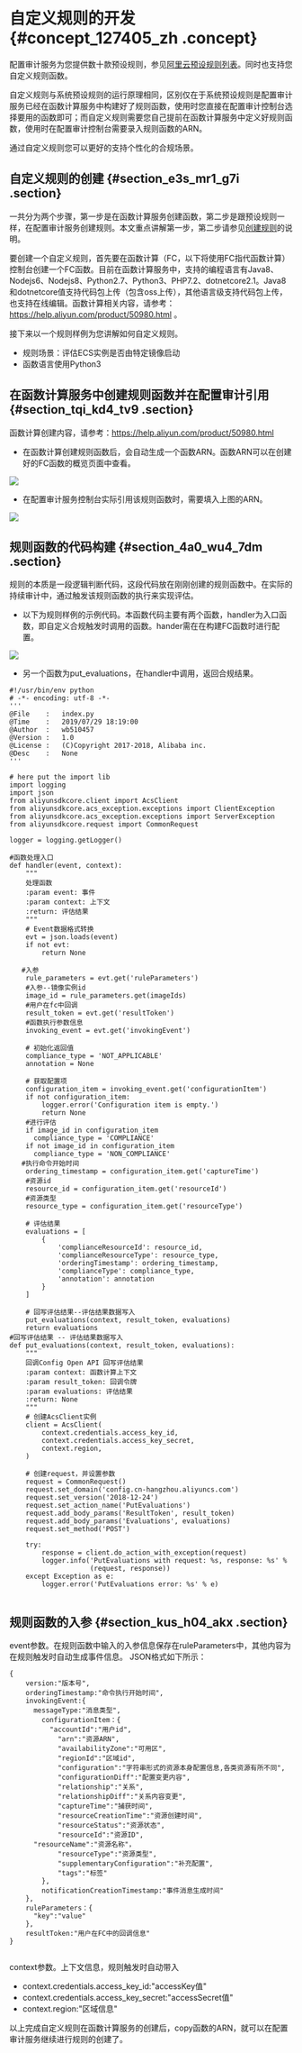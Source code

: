 # 自定义规则的开发 {#concept_127405_zh .concept}

配置审计服务为您提供数十款预设规则，参见[阿里云预设规则列表](cn.zh-CN/用户指南/资源合规审计/阿里云预设规则列表.md#)。同时也支持您自定义规则函数。

自定义规则与系统预设规则的运行原理相同，区别仅在于系统预设规则是配置审计服务已经在函数计算服务中构建好了规则函数，使用时您直接在配置审计控制台选择要用的函数即可；而自定义规则需要您自己提前在函数计算服务中定义好规则函数，使用时在配置审计控制台需要录入规则函数的ARN。

通过自定义规则您可以更好的支持个性化的合规场景。

## 自定义规则的创建 {#section_e3s_mr1_g7i .section}

一共分为两个步骤，第一步是在函数计算服务创建函数，第二步是跟预设规则一样，在配置审计服务创建规则。本文重点讲解第一步，第二步请参见[创建规则](cn.zh-CN/用户指南/资源合规审计/规则管理/创建规则.md#)的说明。

要创建一个自定义规则，首先要在函数计算（FC，以下将使用FC指代函数计算）控制台创建一个FC函数。目前在函数计算服务中，支持的编程语言有Java8、Nodejs6、Nodejs8、Python2.7、Python3、PHP7.2、dotnetcore2.1。Java8和dotnetcore值支持代码包上传（包含oss上传），其他语言级支持代码包上传，也支持在线编辑。函数计算相关内容，请参考：https://help.aliyun.com/product/50980.html 。

接下来以一个规则样例为您讲解如何自定义规则。

-   规则场景：评估ECS实例是否由特定镜像启动
-   函数语言使用Python3

## 在函数计算服务中创建规则函数并在配置审计引用 {#section_tqi_kd4_tv9 .section}

函数计算创建内容，请参考：https://help.aliyun.com/product/50980.html

-   在函数计算创建规则函数后，会自动生成一个函数ARN。函数ARN可以在创建好的FC函数的概览页面中查看。

![](http://docs-aliyun.cn-hangzhou.oss.aliyun-inc.com/assets/pic/127405/cn_zh/1565058516918/2.png)

-   在配置审计服务控制台实际引用该规则函数时，需要填入上图的ARN。

![](http://docs-aliyun.cn-hangzhou.oss.aliyun-inc.com/assets/pic/127405/cn_zh/1565058585400/1.png)

## 规则函数的代码构建 {#section_4a0_wu4_7dm .section}

规则的本质是一段逻辑判断代码，这段代码放在刚刚创建的规则函数中。在实际的持续审计中，通过触发该规则函数的执行来实现评估。

-   以下为规则样例的示例代码。本函数代码主要有两个函数，handler为入口函数，即自定义合规触发时调用的函数。hander需在在构建FC函数时进行配置。

![](http://docs-aliyun.cn-hangzhou.oss.aliyun-inc.com/assets/pic/127405/cn_zh/1565058779195/3.png)

-   另一个函数为put\_evaluations，在handler中调用，返回合规结果。

``` {#codeblock_uuf_9yg_04p .language-python}
#!/usr/bin/env python
# -*- encoding: utf-8 -*-
'''
@File    :   index.py
@Time    :   2019/07/29 18:19:00
@Author  :   wb510457
@Version :   1.0
@License :   (C)Copyright 2017-2018, Alibaba inc.
@Desc    :   None
'''

# here put the import lib
import logging
import json
from aliyunsdkcore.client import AcsClient
from aliyunsdkcore.acs_exception.exceptions import ClientException
from aliyunsdkcore.acs_exception.exceptions import ServerException
from aliyunsdkcore.request import CommonRequest

logger = logging.getLogger()

#函数处理入口
def handler(event, context):
    """
    处理函数
    :param event: 事件
    :param context: 上下文
    :return: 评估结果
    """
    # Event数据格式转换
    evt = json.loads(event)
    if not evt:
        return None

   #入参
    rule_parameters = evt.get('ruleParameters')
    #入参--镜像实例id
    image_id = rule_parameters.get(imageIds)
    #用户在fc中回调
    result_token = evt.get('resultToken')
    #函数执行参数信息
    invoking_event = evt.get('invokingEvent')

    # 初始化返回值
    compliance_type = 'NOT_APPLICABLE'
    annotation = None

    # 获取配置项
    configuration_item = invoking_event.get('configurationItem')
    if not configuration_item:
        logger.error('Configuration item is empty.')
        return None
    #进行评估
    if image_id in configuration_item
      compliance_type = 'COMPLIANCE'
    if not image_id in configuration_item
      compliance_type = 'NON_COMPLIANCE'
   #执行命令开始时间
    ordering_timestamp = configuration_item.get('captureTime')
    #资源id
    resource_id = configuration_item.get('resourceId')
    #资源类型
    resource_type = configuration_item.get('resourceType')

    # 评估结果
    evaluations = [
        {
            'complianceResourceId': resource_id,
            'complianceResourceType': resource_type,
            'orderingTimestamp': ordering_timestamp,
            'complianceType': compliance_type,
            'annotation': annotation
        }
    ]

    # 回写评估结果--评估结果数据写入
    put_evaluations(context, result_token, evaluations)
    return evaluations
#回写评估结果 -- 评估结果数据写入
def put_evaluations(context, result_token, evaluations):
    """
    回调Config Open API 回写评估结果
    :param context: 函数计算上下文
    :param result_token: 回调令牌
    :param evaluations: 评估结果
    :return: None
    """
    # 创建AcsClient实例
    client = AcsClient(
        context.credentials.access_key_id,
        context.credentials.access_key_secret,
        context.region,
    )

    # 创建request，并设置参数
    request = CommonRequest()
    request.set_domain('config.cn-hangzhou.aliyuncs.com')
    request.set_version('2018-12-24')
    request.set_action_name('PutEvaluations')
    request.add_body_params('ResultToken', result_token)
    request.add_body_params('Evaluations', evaluations)
    request.set_method('POST')

    try:
        response = client.do_action_with_exception(request)
        logger.info('PutEvaluations with request: %s, response: %s' %
                    (request, response))
    except Exception as e:
        logger.error('PutEvaluations error: %s' % e)
			
```

## 规则函数的入参 {#section_kus_h04_akx .section}

event参数。在规则函数中输入的入参信息保存在ruleParameters中，其他内容为在规则触发时自动生成事件信息。 JSON格式如下所示：

``` {#codeblock_pb3_5qd_pr5 .language-json}
{
    version:"版本号",
    orderingTimestamp:"命令执行开始时间",
    invokingEvent:{
      messageType:"消息类型",
        configurationItem：{
          "accountId":"用户id",
            "arn":"资源ARN",
            "availabilityZone":"可用区",
            "regionId":"区域id",
            "configuration":"字符串形式的资源本身配置信息,各类资源有所不同",
            "configurationDiff":"配置变更内容",
            "relationship":"关系",
            "relationshipDiff":"关系内容变更",
            "captureTime":"捕获时间",
            "resourceCreationTime":"资源创建时间",
            "resourceStatus":"资源状态",
            "resourceId":"资源ID",
      "resourceName":"资源名称"，
            "resourceType":"资源类型",
            "supplementaryConfiguration":"补充配置",
            "tags":"标签"
        },
        notificationCreationTimestamp:"事件消息生成时间"
    },
    ruleParameters：{
      "key":"value"
    },
    resultToken:"用户在FC中的回调信息" 
}
			
```

context参数。上下文信息，规则触发时自动带入

-   context.credentials.access\_key\_id:"accessKey值"
-   context.credentials.access\_key\_secret:"accessSecret值"
-   context.region:"区域信息"

以上完成自定义规则在函数计算服务的创建后，copy函数的ARN，就可以在配置审计服务继续进行规则的创建了。

